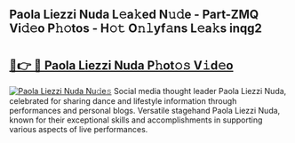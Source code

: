 ## Paola Liezzi Nuda L𝚎a𝚔ed N𝚞𝚍e - Part-ZMQ Vi𝚍𝚎o P𝚑𝚘tos - H𝚘𝚝 O𝚗𝚕yf𝚊ns L𝚎a𝚔s inqg2

# <h2><a href="http://kf60mdf.oniu.top/?m=Paola+Liezzi+Nuda">🔗👉 🔴 Paola Liezzi Nuda P𝚑ot𝚘𝚜 V𝚒d𝚎o</a></h2>

[![Paola Liezzi Nuda Nu𝚍e𝚜](https://i.imgur.com/0qMVB7G.gif)](http://kf60mdf.oniu.top/?m=Paola+Liezzi+Nuda)
Social media thought leader Paola Liezzi Nuda, celebrated for sharing dance and lifestyle information through performances and personal blogs. Versatile stagehand Paola Liezzi Nuda, known for their exceptional skills and accomplishments in supporting various aspects of live performances.  
